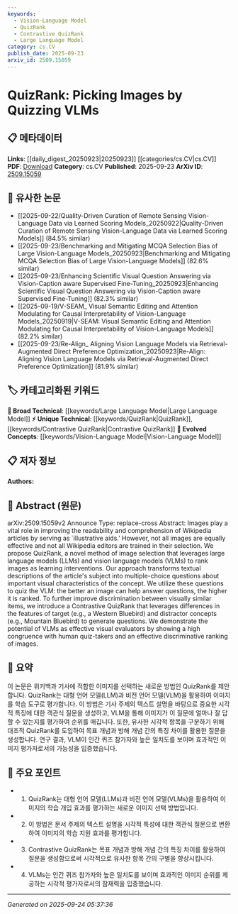 ```yaml
---
keywords:
  - Vision-Language Model
  - QuizRank
  - Contrastive QuizRank
  - Large Language Model
category: cs.CV
publish_date: 2025-09-23
arxiv_id: 2509.15059
---
```


<!-- KEYWORD_LINKING_METADATA:
{
  "processed_timestamp": "2025-09-24T05:37:36.207878",
  "vocabulary_version": "1.0",
  "selected_keywords": [
    "Vision-Language Model",
    "QuizRank",
    "Contrastive QuizRank",
    "Large Language Model"
  ],
  "rejected_keywords": [],
  "similarity_scores": {
    "Vision-Language Model": 0.88,
    "QuizRank": 0.92,
    "Contrastive QuizRank": 0.9,
    "Large Language Model": 0.85
  },
  "extraction_method": "AI_prompt_based",
  "budget_applied": true,
  "candidates_json": {
    "candidates": [
      {
        "surface": "Vision Language Models",
        "canonical": "Vision-Language Model",
        "aliases": [
          "VLM",
          "Vision-Language"
        ],
        "category": "evolved_concepts",
        "rationale": "Vision-Language Models are central to the paper's methodology and align with trending concepts in multimodal AI.",
        "novelty_score": 0.55,
        "connectivity_score": 0.85,
        "specificity_score": 0.78,
        "link_intent_score": 0.88
      },
      {
        "surface": "QuizRank",
        "canonical": "QuizRank",
        "aliases": [],
        "category": "unique_technical",
        "rationale": "QuizRank is a novel method introduced in the paper, essential for understanding its unique contribution.",
        "novelty_score": 0.95,
        "connectivity_score": 0.65,
        "specificity_score": 0.9,
        "link_intent_score": 0.92
      },
      {
        "surface": "Contrastive QuizRank",
        "canonical": "Contrastive QuizRank",
        "aliases": [],
        "category": "unique_technical",
        "rationale": "This variant of QuizRank adds a layer of specificity in image selection, enhancing the paper's technical depth.",
        "novelty_score": 0.85,
        "connectivity_score": 0.6,
        "specificity_score": 0.88,
        "link_intent_score": 0.9
      },
      {
        "surface": "Large Language Models",
        "canonical": "Large Language Model",
        "aliases": [
          "LLM"
        ],
        "category": "broad_technical",
        "rationale": "Large Language Models are foundational to the proposed method, linking it to broader AI research.",
        "novelty_score": 0.4,
        "connectivity_score": 0.9,
        "specificity_score": 0.7,
        "link_intent_score": 0.85
      }
    ],
    "ban_list_suggestions": [
      "image selection",
      "Wikipedia editors",
      "textual descriptions"
    ]
  },
  "decisions": [
    {
      "candidate_surface": "Vision Language Models",
      "resolved_canonical": "Vision-Language Model",
      "decision": "linked",
      "scores": {
        "novelty": 0.55,
        "connectivity": 0.85,
        "specificity": 0.78,
        "link_intent": 0.88
      }
    },
    {
      "candidate_surface": "QuizRank",
      "resolved_canonical": "QuizRank",
      "decision": "linked",
      "scores": {
        "novelty": 0.95,
        "connectivity": 0.65,
        "specificity": 0.9,
        "link_intent": 0.92
      }
    },
    {
      "candidate_surface": "Contrastive QuizRank",
      "resolved_canonical": "Contrastive QuizRank",
      "decision": "linked",
      "scores": {
        "novelty": 0.85,
        "connectivity": 0.6,
        "specificity": 0.88,
        "link_intent": 0.9
      }
    },
    {
      "candidate_surface": "Large Language Models",
      "resolved_canonical": "Large Language Model",
      "decision": "linked",
      "scores": {
        "novelty": 0.4,
        "connectivity": 0.9,
        "specificity": 0.7,
        "link_intent": 0.85
      }
    }
  ]
}
-->

# QuizRank: Picking Images by Quizzing VLMs

## 📋 메타데이터

**Links**: [[daily_digest_20250923|20250923]] [[categories/cs.CV|cs.CV]]
**PDF**: [Download](https://arxiv.org/pdf/2509.15059.pdf)
**Category**: cs.CV
**Published**: 2025-09-23
**ArXiv ID**: [2509.15059](https://arxiv.org/abs/2509.15059)

## 🔗 유사한 논문
- [[2025-09-22/Quality-Driven Curation of Remote Sensing Vision-Language Data via Learned Scoring Models_20250922|Quality-Driven Curation of Remote Sensing Vision-Language Data via Learned Scoring Models]] (84.5% similar)
- [[2025-09-23/Benchmarking and Mitigating MCQA Selection Bias of Large Vision-Language Models_20250923|Benchmarking and Mitigating MCQA Selection Bias of Large Vision-Language Models]] (82.6% similar)
- [[2025-09-23/Enhancing Scientific Visual Question Answering via Vision-Caption aware Supervised Fine-Tuning_20250923|Enhancing Scientific Visual Question Answering via Vision-Caption aware Supervised Fine-Tuning]] (82.3% similar)
- [[2025-09-19/V-SEAM_ Visual Semantic Editing and Attention Modulating for Causal Interpretability of Vision-Language Models_20250919|V-SEAM: Visual Semantic Editing and Attention Modulating for Causal Interpretability of Vision-Language Models]] (82.2% similar)
- [[2025-09-23/Re-Align_ Aligning Vision Language Models via Retrieval-Augmented Direct Preference Optimization_20250923|Re-Align: Aligning Vision Language Models via Retrieval-Augmented Direct Preference Optimization]] (81.9% similar)

## 🏷️ 카테고리화된 키워드
**🧠 Broad Technical**: [[keywords/Large Language Model|Large Language Model]]
**⚡ Unique Technical**: [[keywords/QuizRank|QuizRank]], [[keywords/Contrastive QuizRank|Contrastive QuizRank]]
**🚀 Evolved Concepts**: [[keywords/Vision-Language Model|Vision-Language Model]]

## 📋 저자 정보

**Authors:** 

## 📄 Abstract (원문)

arXiv:2509.15059v2 Announce Type: replace-cross 
Abstract: Images play a vital role in improving the readability and comprehension of Wikipedia articles by serving as `illustrative aids.' However, not all images are equally effective and not all Wikipedia editors are trained in their selection. We propose QuizRank, a novel method of image selection that leverages large language models (LLMs) and vision language models (VLMs) to rank images as learning interventions. Our approach transforms textual descriptions of the article's subject into multiple-choice questions about important visual characteristics of the concept. We utilize these questions to quiz the VLM: the better an image can help answer questions, the higher it is ranked. To further improve discrimination between visually similar items, we introduce a Contrastive QuizRank that leverages differences in the features of target (e.g., a Western Bluebird) and distractor concepts (e.g., Mountain Bluebird) to generate questions. We demonstrate the potential of VLMs as effective visual evaluators by showing a high congruence with human quiz-takers and an effective discriminative ranking of images.

## 📝 요약

이 논문은 위키백과 기사에 적합한 이미지를 선택하는 새로운 방법인 QuizRank를 제안합니다. QuizRank는 대형 언어 모델(LLM)과 비전 언어 모델(VLM)을 활용하여 이미지를 학습 도구로 평가합니다. 이 방법은 기사 주제의 텍스트 설명을 바탕으로 중요한 시각적 특징에 대한 객관식 질문을 생성하고, VLM을 통해 이미지가 이 질문에 얼마나 잘 답할 수 있는지를 평가하여 순위를 매깁니다. 또한, 유사한 시각적 항목을 구분하기 위해 대조적 QuizRank를 도입하여 목표 개념과 방해 개념 간의 특징 차이를 활용한 질문을 생성합니다. 연구 결과, VLM이 인간 퀴즈 참가자와 높은 일치도를 보이며 효과적인 이미지 평가자로서의 가능성을 입증했습니다.

## 🎯 주요 포인트

- 1. QuizRank는 대형 언어 모델(LLMs)과 비전 언어 모델(VLMs)을 활용하여 이미지의 학습 개입 효과를 평가하는 새로운 이미지 선택 방법입니다.
- 2. 이 방법은 문서 주제의 텍스트 설명을 시각적 특성에 대한 객관식 질문으로 변환하여 이미지의 학습 지원 효과를 평가합니다.
- 3. Contrastive QuizRank는 목표 개념과 방해 개념 간의 특징 차이를 활용하여 질문을 생성함으로써 시각적으로 유사한 항목 간의 구별을 향상시킵니다.
- 4. VLMs는 인간 퀴즈 참가자와 높은 일치도를 보이며 효과적인 이미지 순위를 제공하는 시각적 평가자로서의 잠재력을 입증했습니다.


---

*Generated on 2025-09-24 05:37:36*